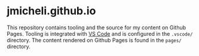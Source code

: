 # jmicheli.github.io

This repository contains tooling and the source for my content on Github Pages. Tooling is integrated with [VS Code](https://code.visualstudio.com/) and is configured in the `.vscode/` directory. The content rendered on Github Pages is found in the `pages/` directory.

